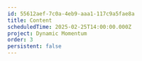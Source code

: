 ```yaml
---
id: 55612aef-7c0a-4eb9-aaa1-117c9a5fae8a
title: Content
scheduledTime: 2025-02-25T14:00:00.000Z
project: Dynamic Momentum
order: 3
persistent: false
---
```


